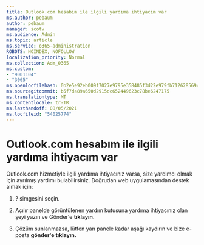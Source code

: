 ```yaml
---
title: Outlook.com hesabım ile ilgili yardıma ihtiyacım var
ms.author: pebaum
author: pebaum
manager: scotv
ms.audience: Admin
ms.topic: article
ms.service: o365-administration
ROBOTS: NOINDEX, NOFOLLOW
localization_priority: Normal
ms.collection: Adm_O365
ms.custom:
- "9001104"
- "3065"
ms.openlocfilehash: 0b2e5e92eb009f7027e9795e358485f3d22e979fb7126285694dd2b3a7ea70b7
ms.sourcegitcommit: b5f7da89a650d2915dc652449623c78be6247175
ms.translationtype: MT
ms.contentlocale: tr-TR
ms.lasthandoff: 08/05/2021
ms.locfileid: "54025774"
---
```

# <a name="need-help-with-my-outlookcom-account"></a>Outlook.com hesabım ile ilgili yardıma ihtiyacım var

Outlook.com hizmetiyle ilgili yardıma ihtiyacınız varsa, size yardımcı olmak için ayrılmış yardımı bulabilirsiniz. Doğrudan web uygulamasından destek almak için: 

1. ? simgesini seçin. 

2. Açılır panelde görüntülenen yardım kutusuna yardıma ihtiyacınız olan şeyi yazın ve Gönder'e **tıklayın.** 

3. Çözüm sunlanmazsa, lütfen yan panele kadar aşağı kaydırın ve bize e-posta **gönder'e tıklayın.**
